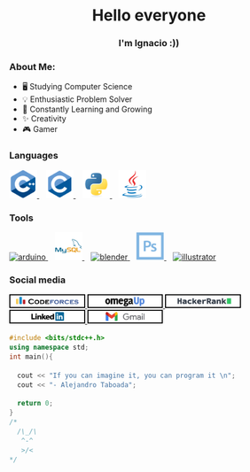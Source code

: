 <h1 align="center"> Hello everyone
<h3 align="center">I'm Ignacio :)) </h3>


### About Me:
- 🖥️ Studying Computer Science
- 💡 Enthusiastic Problem Solver
- 📖 Constantly Learning and Growing
-  ✨ Creativity
- 🎮 Gamer

### Languages

  <a href="https://www.cplusplus.com/" target="_blank" rel="noreferrer">
    <img src="https://raw.githubusercontent.com/devicons/devicon/master/icons/cplusplus/cplusplus-original.svg" alt="cplusplus" width="50" height="50"/>
  </a>
  &nbsp;&nbsp;
  
  <a href="https://www.cprogramming.com/" target="_blank" rel="noreferrer">
    <img src="https://raw.githubusercontent.com/devicons/devicon/master/icons/c/c-original.svg" alt="c" width="50" height="50"/>
  </a>
  &nbsp;&nbsp;
  
  <a href="https://www.python.org" target="_blank" rel="noreferrer">
    <img src="https://raw.githubusercontent.com/devicons/devicon/master/icons/python/python-original.svg" alt="python" width="50" height="50"/>
  </a>
  &nbsp;&nbsp;
  
  <a href="https://www.java.com" target="_blank" rel="noreferrer">
    <img src="https://raw.githubusercontent.com/devicons/devicon/master/icons/java/java-original.svg" alt="java" width="50" height="50"/>
  </a>
  

### Tools

  <a href="https://www.arduino.cc/" target="_blank" rel="noreferrer">
    <img src="https://cdn.worldvectorlogo.com/logos/arduino-1.svg" alt="arduino" width="50" height="50"/>
  </a>
  &nbsp;&nbsp;
  
  <a href="https://www.mysql.com/" target="_blank" rel="noreferrer">
    <img src="https://raw.githubusercontent.com/devicons/devicon/master/icons/mysql/mysql-original-wordmark.svg" alt="mysql" width="50" height="50"/>
  </a>
   &nbsp;&nbsp;
   
  <a href="https://www.blender.org/" target="_blank" rel="noreferrer">
    <img src="https://download.blender.org/branding/community/blender_community_badge_white.svg" alt="blender" width="50" height="50"/>
  </a>
  &nbsp;&nbsp;
  
  <a href="https://www.photoshop.com/en" target="_blank" rel="noreferrer">
    <img src="https://raw.githubusercontent.com/devicons/devicon/master/icons/photoshop/photoshop-line.svg" alt="photoshop" width="50" height="50"/>
  </a>
  &nbsp;&nbsp;
  
  <a href="https://www.adobe.com/in/products/illustrator.html" target="_blank" rel="noreferrer">
    <img src="https://www.vectorlogo.zone/logos/adobe_illustrator/adobe_illustrator-icon.svg" alt="illustrator" width="50" height="50"/>
  </a>



### Social media

<a href="https://codeforces.com/profile/ignacio_pqsi">
  <img src="https://github.com/IgnacioBenitez/IgnacioBenitez/blob/main/imagesSocialMedia/Codeforces2.png?raw=true" height="25" alt="Codeforces">
</a>

<a href="https://omegaup.com/profile/Ignacio_pqsi/">
  <img src="https://github.com/IgnacioBenitez/IgnacioBenitez/blob/main/imagesSocialMedia/OmegaUp.png?raw=true" height="25" alt="OmegaUp">
</a>

<a href="https://www.hackerrank.com/ignacio_pqsi">
  <img src="https://github.com/IgnacioBenitez/IgnacioBenitez/blob/main/imagesSocialMedia/HackerRank.png?raw=true" height="25" alt="HackerRank">
</a>

<a href="https://www.linkedin.com/in/ignacio-benitez-752853255/">
  <img src="https://github.com/IgnacioBenitez/IgnacioBenitez/blob/main/imagesSocialMedia/LinKed-in.png?raw=true" height="25" alt="linkedin">
</a>

<a href="mailto:iganciobs2610@gmail.com">
  <img src="https://github.com/IgnacioBenitez/IgnacioBenitez/blob/main/imagesSocialMedia/Gmail.png?raw=true" height="25" alt="Gmail">
</a>

``` c++
#include <bits/stdc++.h>
using namespace std;
int main(){

  cout << "If you can imagine it, you can program it \n";
  cout << "- Alejandro Taboada";
    
  return 0;
}
/*
  /\_/\
   ^-^
   >/<
*/
```

